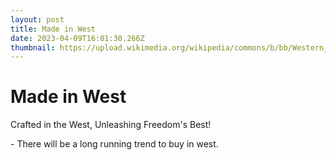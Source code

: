 ```yaml
---
layout: post
title: Made in West
date: 2023-04-09T16:01:30.266Z
thumbnail: https://upload.wikimedia.org/wikipedia/commons/b/bb/Western_World_Latin_America_torn_countries.png
---
```



# Made in West

Crafted in the West, Unleashing Freedom's Best!



\- There will be a long running trend to buy in west.